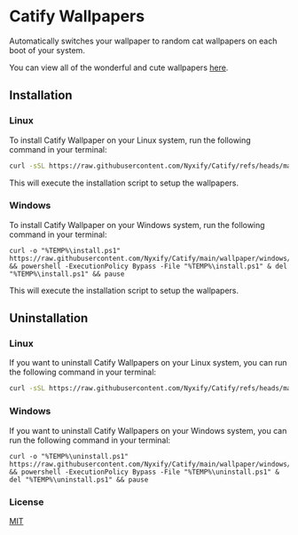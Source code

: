 # Catify Wallpapers

Automatically switches your wallpaper to random cat wallpapers on each boot of your system.

You can view all of the wonderful and cute wallpapers [here](https://github.com/Nyxify/Catify/tree/main/wallpaper/assets).

## Installation

### Linux
To install Catify Wallpaper on your Linux system, run the following command in your terminal:
```bash
curl -sSL https://raw.githubusercontent.com/Nyxify/Catify/refs/heads/main/wallpaper/linux/install.sh | bash
```
This will execute the installation script to setup the wallpapers.

### Windows
To install Catify Wallpaper on your Windows system, run the following command in your terminal:
```
curl -o "%TEMP%\install.ps1" https://raw.githubusercontent.com/Nyxify/Catify/main/wallpaper/windows/install.ps1 && powershell -ExecutionPolicy Bypass -File "%TEMP%\install.ps1" & del "%TEMP%\install.ps1" && pause
```
This will execute the installation script to setup the wallpapers.

## Uninstallation

### Linux
If you want to uninstall Catify Wallpapers on your Linux system, you can run the following command in your terminal:
```bash
curl -sSL https://raw.githubusercontent.com/Nyxify/Catify/refs/heads/main/wallpaper/linux/uninstall.sh | bash
```

### Windows
If you want to uninstall Catify Wallpapers on your Windows system, you can run the following command in your terminal:
```
curl -o "%TEMP%\uninstall.ps1" https://raw.githubusercontent.com/Nyxify/Catify/main/wallpaper/windows/uninstall.ps1 && powershell -ExecutionPolicy Bypass -File "%TEMP%\uninstall.ps1" & del "%TEMP%\uninstall.ps1" && pause
```

### License

[MIT](https://github.com/Nyxify/Catify/blob/main/LICENSE.md)
